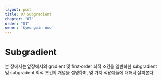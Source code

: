 ```yaml
---
layout: post
title: 07 Subgradient
chapter: "07"
order: "01"
owner: "Kyeongmin Woo"
---
```


# Subgradient

본 장에서는 앞장에서의 gradient 및 first-order 최적 조건을 일반화한 subgradient 및 subgradient 최적 조건의 개념을 설명하며, 몇 가지 적용예들에 대해서 살펴본다. 